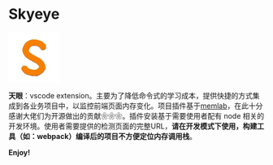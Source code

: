 # Skyeye

<img src="./media/s-icon.png" width="100" style="vertical-align: middle">

**天眼**：vscode extension。主要为了降低命令式的学习成本，提供快捷的方式集成到各业务项目中，以监控前端页面内存变化。项目插件基于[memlab](https://github.com/facebook/memlab)，在此十分感谢大佬们为开源做出的贡献❀❀❀。插件安装基于需要使用者配有 node 相关的开发环境。使用者需要提供的检测页面的完整URL，**请在开发模式下使用，构建工具（如：webpack）编译后的项目不方便定位内存调用栈**。

**Enjoy!**
